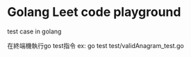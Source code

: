 # Golang Leet code playground
test case in golang 

在終端機執行go test指令
ex: go test test/validAnagram_test.go
